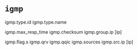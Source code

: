 # `igmp`

igmp.type.id
igmp.type.name

igmp.max_resp_time
igmp.checksum
igmp.group.ip [ip]

igmp.flag.s
igmp.qrv
igmp.qqic
igmp.sources
igmp.src.ip [ip]

